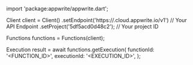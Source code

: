 import 'package:appwrite/appwrite.dart';

Client client = Client()
    .setEndpoint('https://<REGION>.cloud.appwrite.io/v1') // Your API Endpoint
    .setProject('5df5acd0d48c2'); // Your project ID

Functions functions = Functions(client);

Execution result = await functions.getExecution(
    functionId: '<FUNCTION_ID>',
    executionId: '<EXECUTION_ID>',
);
